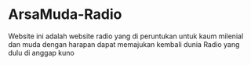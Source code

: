 # ArsaMuda-Radio
Website ini adalah website radio yang di peruntukan untuk kaum milenial dan muda dengan harapan dapat memajukan kembali dunia Radio yang dulu di anggap kuno
